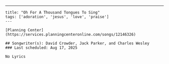 ---
    title: "Oh For A Thousand Tongues To Sing"
    tags: ['adoration', 'jesus', 'love', 'praise']
    ---

    [Planning Center](https://services.planningcenteronline.com/songs/12146326)

    ## Songwriter(s): David Crowder, Jack Parker, and Charles Wesley
    ### Last scheduled: Aug 17, 2025          

    No Lyrics
    